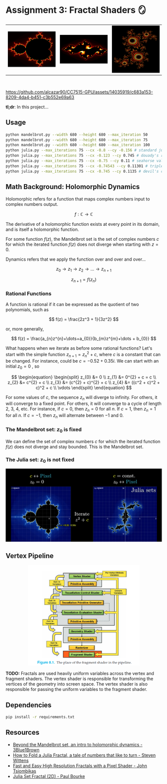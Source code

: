 # Assignment 3: Fractal Shaders 🪞

<table border=0 align=center>
    <tbody>
        <tr>
     	    <td width="27%" align="center"> <img src="./assets/mandelbrot.png"> </td>
			<td width="27%" align="center"> <img src="./assets/julia-set-triple-spiral.png"></td>
			<td width="27%" align="center"> <img src="./assets/julia-set-2.png" alt="Julia Set c=0.355534,-0.337292"></td>       
        </tr>
    </tbody>
</table>

<br>


https://github.com/alcazar90/CC7515-GPU/assets/14035919/c683a153-8209-4da4-b451-c3b552e69a63


**tl;dr**: In this project...

## Usage

```bash
python mandelbrot.py --width 680 --height 680 --max_iteration 50
python mandelbrot.py --width 680 --height 680 --max_iteration 75
python mandelbrot.py --width 680 --height 680 --max_iteration 100
python julia.py --max_iterations 75 --cx -0.8 --cy -0.156 # standard julia set
python julia.py --max_iterations 75 --cx -0.123 --cy 0.745 # douady's rabbit
python julia.py --max_iterations 75 --cx -0.75 --cy 0.11 # seahorse valley
python julia.py --max_iterations 75 --cx -0.74543 --cy 0.11301 # triple spiral
python julia.py --max_iterations 75 --cx -0.745 --cy 0.1135 # devil's claws
```

## Math Background: Holomorphic Dynamics

Holomorphic refers for a function that maps complex numbers input to complex numbers output.

$$
f:\mathbb{C}\rightarrow\mathbb{C}
$$

The derivative of a holomorphic function exists at every point in its domain, and is itself a holomorphic function.


For some function $f(z)$, the Mandelbrot set is the set of complex numbers $c$ for which the iterated function $f(z)$ does not diverge when starting with $z=0$.

Dynamics refers that we apply the function over and over and over...

$$
z_{0}\rightarrow z_{1}\rightarrow z_{2}\rightarrow\dots \rightarrow z_{n+1}
$$

$$
z_{n+1} = f(z_{n})
$$

### Rational Functions

A function is rational if it can be expressed as the quotient of two polynomials, such as

$$
f(z) = \frac{2z^3 + 1}{3z^2}
$$ 

or, more generally,

$$
f(z) = \frac{a_{n}z^{n}+\dots+a_{0}}{b_{m}z^{m}+\dots + b_{0}}
$$

What happens when we iterate as before some rational functions? Let's start with the simple function $z_{n+1} = z_{n}^{2} + c$, where $c$ is a constant that can be changed. For instance, could be $c=-0.52 + 0.35i$. We can start with an initial $z_{0}=0$ , so

$$
\begin{equation}
\begin{split}
z_{0} &= 0 \\
z_{1} &= 0^{2} + c = c \\
z_{2} &= c^{2} + c \\
z_{3} &= (c^{2} + c)^{2} + c \\
z_{4} &= ((c^2 + c)^2 + c)^2 + c \\
\vdots
\end{split}
\end{equation}
$$

For some values of $c$, the sequence $z_{n}$ will diverge to infinity. For others, it will converge to a fixed point. For others, it will converge to a cycle of length 2, 3, 4, etc. For instance, if $c=0$, then $z_{n}=0$ for all $n$. If $c=1$, then $z_{n}=1$ for all $n$. If $c=-1$, then $z_{n}$ will alternate between $-1$ and $0$.

 
### The Mandelbrot set: $z_{0}$ is fixed

We can define the set of complex numbers $c$ for which the iterated function $f(z)$ does not diverge and stay bounded. This is the Mandelbrot set.

### The Julia set: $z_{0}$ is not fixed

<center>
<img src="./assets/mandelbrot-julia-3b1b.png" alt="Source: Beyond the Mandelbrot set, an intro to holomorphic dynamics, 3Blue1Brown video" width="600px">
</center>


## Vertex Pipeline

<center>
<img src="./assets/vertex-pipeline-graphicShaderBook.png" alt="Graphic Shaders, by Mike Bailey and Steve Cunningham" width="360">
</center>

**TODO:** Fractals are used heavily uniform variables across the vertex and fragment shaders. The vertex shader is responsible for transforming the vertices of the geometry into screen space. The vertex shader is also responsible for passing the uniform variables to the fragment shader.


## Dependencies

```bash
pip install -r requirements.txt
```

## Resources

* [Beyond the Mandelbrot set, an intro to holomorphic dynamics - 3Blue1Brown](https://www.youtube.com/watch?v=LqbZpur38nw)
* [How to Fold a Julia Fractal, a tale of numbers that like to turn - Steven Wittens](https://acko.net/blog/how-to-fold-a-julia-fractal/)
* [Fast and Easy High Resolution Fractals with a Pixel Shader - John Tsiombikas](http://nuclear.mutantstargoat.com/articles/sdr_fract/)
* [Julia Set Fractal (2D) - Paul Bourke](http://paulbourke.net/fractals/juliaset/)

